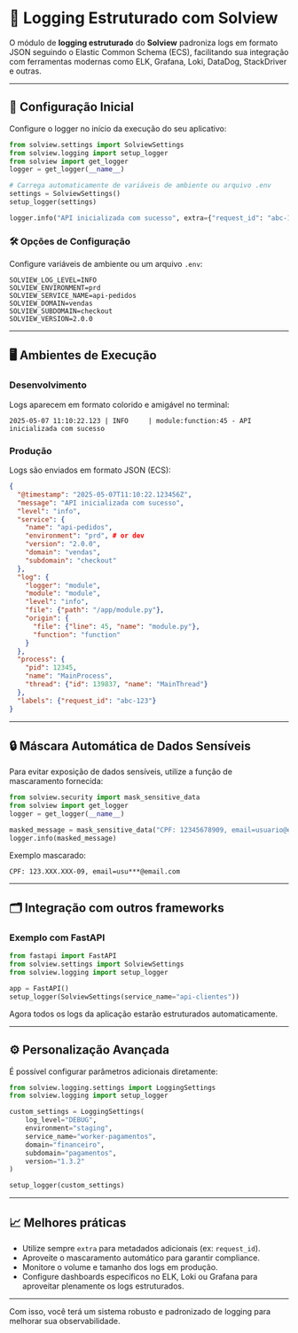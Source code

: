 # 📑 Logging Estruturado com Solview

O módulo de **logging estruturado** do **Solview** padroniza logs em formato JSON seguindo o Elastic Common Schema (ECS), facilitando sua integração com ferramentas modernas como ELK, Grafana, Loki, DataDog, StackDriver e outras.

---

## 🚀 Configuração Inicial

Configure o logger no início da execução do seu aplicativo:

```python
from solview.settings import SolviewSettings
from solview.logging import setup_logger
from solview import get_logger
logger = get_logger(__name__)

# Carrega automaticamente de variáveis de ambiente ou arquivo .env
settings = SolviewSettings()
setup_logger(settings)

logger.info("API inicializada com sucesso", extra={"request_id": "abc-123"})
```

### 🛠️ Opções de Configuração

Configure variáveis de ambiente ou um arquivo `.env`:

```env
SOLVIEW_LOG_LEVEL=INFO
SOLVIEW_ENVIRONMENT=prd
SOLVIEW_SERVICE_NAME=api-pedidos
SOLVIEW_DOMAIN=vendas
SOLVIEW_SUBDOMAIN=checkout
SOLVIEW_VERSION=2.0.0
```

---

## 🖥️ Ambientes de Execução

### Desenvolvimento

Logs aparecem em formato colorido e amigável no terminal:

```
2025-05-07 11:10:22.123 | INFO     | module:function:45 - API inicializada com sucesso
```

### Produção

Logs são enviados em formato JSON (ECS):

```json
{
  "@timestamp": "2025-05-07T11:10:22.123456Z",
  "message": "API inicializada com sucesso",
  "level": "info",
  "service": {
    "name": "api-pedidos",
    "environment": "prd", # or dev
    "version": "2.0.0",
    "domain": "vendas",
    "subdomain": "checkout"
  },
  "log": {
    "logger": "module",
    "module": "module",
    "level": "info",
    "file": {"path": "/app/module.py"},
    "origin": {
      "file": {"line": 45, "name": "module.py"},
      "function": "function"
    }
  },
  "process": {
    "pid": 12345,
    "name": "MainProcess",
    "thread": {"id": 139837, "name": "MainThread"}
  },
  "labels": {"request_id": "abc-123"}
}
```

---

## 🔒 Máscara Automática de Dados Sensíveis

Para evitar exposição de dados sensíveis, utilize a função de mascaramento fornecida:

```python
from solview.security import mask_sensitive_data
from solview import get_logger
logger = get_logger(__name__)

masked_message = mask_sensitive_data("CPF: 12345678909, email=usuario@email.com")
logger.info(masked_message)
```

Exemplo mascarado:

```
CPF: 123.XXX.XXX-09, email=usu***@email.com
```

---

## 🗂️ Integração com outros frameworks

### Exemplo com FastAPI

```python
from fastapi import FastAPI
from solview.settings import SolviewSettings
from solview.logging import setup_logger

app = FastAPI()
setup_logger(SolviewSettings(service_name="api-clientes"))
```

Agora todos os logs da aplicação estarão estruturados automaticamente.

---

## ⚙️ Personalização Avançada

É possível configurar parâmetros adicionais diretamente:

```python
from solview.logging.settings import LoggingSettings
from solview.logging import setup_logger

custom_settings = LoggingSettings(
    log_level="DEBUG",
    environment="staging",
    service_name="worker-pagamentos",
    domain="financeiro",
    subdomain="pagamentos",
    version="1.3.2"
)

setup_logger(custom_settings)
```

---

## 📈 Melhores práticas

* Utilize sempre `extra` para metadados adicionais (ex: `request_id`).
* Aproveite o mascaramento automático para garantir compliance.
* Monitore o volume e tamanho dos logs em produção.
* Configure dashboards específicos no ELK, Loki ou Grafana para aproveitar plenamente os logs estruturados.

---

Com isso, você terá um sistema robusto e padronizado de logging para melhorar sua observabilidade.
